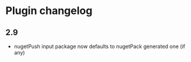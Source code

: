 Plugin changelog
====================

2.9
-------

* nugetPush input package now defaults to nugetPack generated one (if any)
